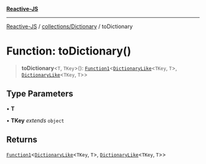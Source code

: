 [**Reactive-JS**](../../../README.md)

***

[Reactive-JS](../../../README.md) / [collections/Dictionary](../README.md) / toDictionary

# Function: toDictionary()

> **toDictionary**\<`T`, `TKey`\>(): [`Function1`](../../../functions/type-aliases/Function1.md)\<[`DictionaryLike`](../../interfaces/DictionaryLike.md)\<`TKey`, `T`\>, [`DictionaryLike`](../../interfaces/DictionaryLike.md)\<`TKey`, `T`\>\>

## Type Parameters

• **T**

• **TKey** *extends* `object`

## Returns

[`Function1`](../../../functions/type-aliases/Function1.md)\<[`DictionaryLike`](../../interfaces/DictionaryLike.md)\<`TKey`, `T`\>, [`DictionaryLike`](../../interfaces/DictionaryLike.md)\<`TKey`, `T`\>\>
